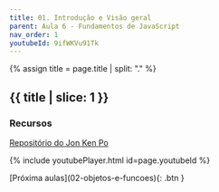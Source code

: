 ```yaml
---
title: 01. Introdução e Visão geral
parent: Aula 6 - Fundamentos de JavaScript
nav_order: 1
youtubeId: 9ifWKVu91Tk
---
```


{% assign title = page.title | split: "." %}

## {{ title | slice: 1 }}

### Recursos

<span class="fs-3">
 <a href="https://github.com/profBruno-UFC-Qx/qxd0020-jonkenpo" class="btn" target="_blank">Repositório do Jon Ken Po</a>
</span>



{% include youtubePlayer.html id=page.youtubeId %}

<span class="fs-3 float-right">
[Próxima aulas](02-objetos-e-funcoes){: .btn }
</span>


